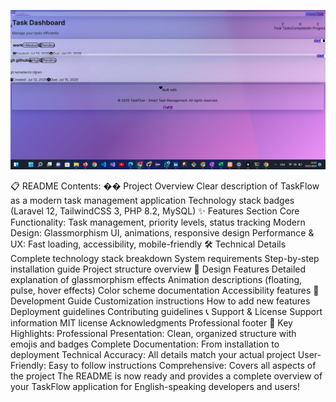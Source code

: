 <p align="center">
  <img src="Todolist.png" alt="UI" width="600">
</p>
📋 README Contents:
�� Project Overview
Clear description of TaskFlow as a modern task management application
Technology stack badges (Laravel 12, TailwindCSS 3, PHP 8.2, MySQL)
✨ Features Section
Core Functionality: Task management, priority levels, status tracking
Modern Design: Glassmorphism UI, animations, responsive design
Performance & UX: Fast loading, accessibility, mobile-friendly
🛠️ Technical Details
Complete technology stack breakdown
System requirements
Step-by-step installation guide
Project structure overview
🎨 Design Features
Detailed explanation of glassmorphism effects
Animation descriptions (floating, pulse, hover effects)
Color scheme documentation
Accessibility features
🔧 Development Guide
Customization instructions
How to add new features
Deployment guidelines
Contributing guidelines
📞 Support & License
Support information
MIT license
Acknowledgments
Professional footer
🚀 Key Highlights:
Professional Presentation: Clean, organized structure with emojis and badges
Complete Documentation: From installation to deployment
Technical Accuracy: All details match your actual project
User-Friendly: Easy to follow instructions
Comprehensive: Covers all aspects of the project
The README is now ready and provides a complete overview of your TaskFlow application for English-speaking developers and users!
